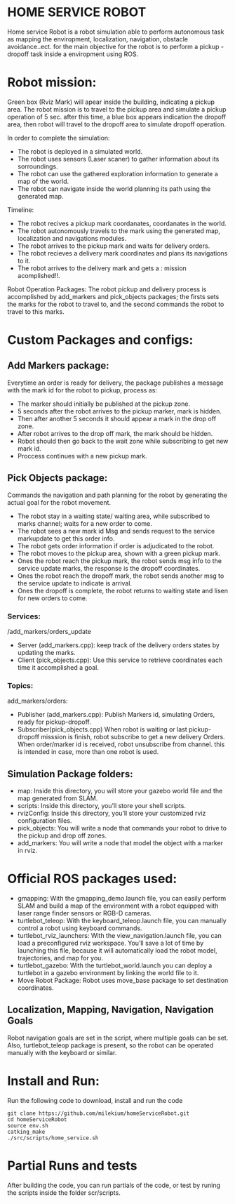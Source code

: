 # HOME SERVICE ROBOT

Home service Robot is a robot simulation able to perform autonomous task as mapping the enviropment, localization, navigation, obstacle avoidance..ect. for the main objective for the robot is to perform a pickup - dropoff task inside a enviropment using ROS.

# Robot mission:
Green box (Rviz Mark) will apear inside the building, indicating a pickup area. The robot mission is to travel to the pickup area and simulate a pickup operation of 5 sec. after this time, a blue box appears indication the dropoff area, then robot will travel to the dropoff area to simulate dropoff operation.

In order to complete the simulation:
* The robot is deployed in a simulated world.
* The robot uses sensors (Laser scaner) to gather information about its sorroundings.
* The robot can use the gathered exploration information to generate a map of the world.
* The robot can navigate inside the world planning its path using the generated map.

Timeline:
* The robot recives a pickup mark coordanates, coordanates in the world.
* The robot autonomously travels to the mark using the generated map, localization and navigations modules.
* The robot arrives to the pickup mark and waits for delivery orders.
* The robot recieves a delivery mark coordinates and plans its navigations to it.
* The robot arrives to the delivery mark and gets a : mission acomplished!!.

Robot Operation Packages:
The robot pickup and delivery process is accomplished by add_markers and pick_objects packages; the firsts sets the marks for the robot to travel to, and the second commands the robot to travel to this marks.

# Custom Packages and configs:

## Add Markers package:
Everytime an order is ready for delivery, the package publishes a message with the mark id for the robot to pickup, process as:
* The marker should initially be published at the pickup zone. 
* 5 seconds after the robot arrives to the pickup marker, mark is hidden. 
* Then after another 5 seconds it should appear a mark in the drop off zone.
* After robot arrives to the drop off mark, the mark should be hidden.
* Robot should then go back to the wait zone while subscribing to get new mark id.
* Proccess continues with a new pickup mark.

## Pick Objects package:
Commands the navigation and path planning for the robot by generating the actual goal for the robot movement.
* The robot stay in a waiting state/ waiting area, while subscribed to marks channel; waits for a new order to come.
* The robot sees a new mark id Msg and sends request to the service markupdate to get this order info.
* The robot gets order information if order is adjudicated to the robot.
* The robot moves to the pickup area, shown with a green pickup mark.
* Ones the robot reach the pickup mark, the robot sends msg info to the service update marks, the response is the dropoff coordinates.
* Ones the robot reach the dropoff mark, the robot sends another msg to the service update to indicate is arrival.
* Ones the dropoff is complete, the robot returns to waiting state and lisen for new orders to come.

### Services:     
/add_markers/orders_update
*    Server (add_markers.cpp): keep track of the delivery orders states by updating the marks.
*    Client (pick_objects.cpp): Use this service to retrieve coordinates each time it accomplished a goal.
    
### Topics:
add_markers/orders:
*    Publisher (add_markers.cpp): Publish Markers id, simulating Orders, ready for pickup-dropoff.
*    Subscriber(pick_objects.cpp) When robot is waiting or last pickup-dropoff misssion is finish, robot subscribe to get a new delivery Orders. When order/marker id is received, robot unsubscribe from channel. this is intended in case, more than one robot is used. 

## Simulation Package folders:
*  map: Inside this directory, you will store your gazebo world file and the map generated from SLAM.
*  scripts: Inside this directory, you’ll store your shell scripts.
*  rvizConfig: Inside this directory, you’ll store your customized rviz configuration files.
*  pick_objects: You will write a node that commands your robot to drive to the pickup and drop off zones.
*  add_markers: You will write a node that model the object with a marker in rviz.

# Official ROS packages used:
* gmapping: With the gmapping_demo.launch file, you can easily perform SLAM and build a map of the environment with a robot equipped with laser range finder sensors or RGB-D cameras.
* turtlebot_teleop: With the keyboard_teleop.launch file, you can manually control a robot using keyboard commands.
* turtlebot_rviz_launchers: With the view_navigation.launch file, you can load a preconfigured rviz workspace. You’ll save a lot of time by launching this file, because it will automatically load the robot model, trajectories, and map for you.
* turtlebot_gazebo: With the turtlebot_world.launch you can deploy a turtlebot in a gazebo environment by linking the world file to it.
*  Move Robot Package: Robot uses move_base package to set destination coordinates.

## Localization, Mapping, Navigation, Navigation Goals
Robot navigation goals are set in the script, where multiple goals can be set. Also, turtlebot_teleop package is present, so the robot can be operated manually with the keyboard or similar.

# Install and Run:
Run the following code to download, install and run the code
```
git clone https://github.com/milekium/homeServiceRobot.git
cd homeServiceRobot
source env.sh
catking_make
./src/scripts/home_service.sh
```

# Partial Runs and tests
After building the code, you can run partials of the code, or test by runing the scripts inside the folder scr/scripts.
